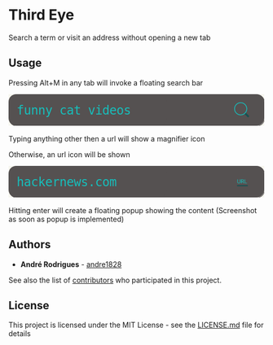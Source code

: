 # Third Eye

Search a term or visit an address without opening a new tab


<!-- To install the extension, follow the appropriate link :
- Google Chrome
- Firefox -->

## Usage

Pressing Alt+M in any tab will invoke a floating search bar



![search bar with a dark grey background, slightly curved edges and green magnifier on the right side](search-bar.png?raw=true "search bar")

  
Typing anything other then a url will show a magnifier icon


Otherwise, an url icon will be shown

![search bar with a dark grey background, slightly curved edges and "URL" writen in green on the right side](search-bar-url.png?raw=true "search bar")


Hitting enter will create a floating popup showing the content
(Screenshot as soon as popup is implemented)


## Authors

* **André Rodrigues** - [andre1828](https://github.com/andre1828)

See also the list of [contributors](https://github.com/andre1828/Third-Eye/graphs/contributors) who participated in this project.

## License

This project is licensed under the MIT License - see the [LICENSE.md](LICENSE.md) file for details
